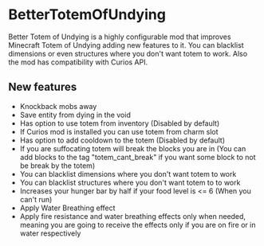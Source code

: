 # BetterTotemOfUndying

Better Totem of Undying is a highly configurable mod that improves Minecraft Totem of Undying adding new features to it. You can blacklist dimensions or even structures where you don't want totem to work. Also the mod has compatibility with Curios API.

## New features 

- Knockback mobs away
- Save entity from dying in the void
- Has option to use totem from inventory (Disabled by default)
- If Curios mod is installed you can use totem from charm slot
- Has option to add cooldown to the totem (Disabled by default)
- If you are suffocating totem will break the blocks you are in (You can add blocks to the tag "totem_cant_break" if you want some block to not be break by the totem)
- You can blacklist dimensions where you don't want totem to work
- You can blacklist structures where you don't want totem to to work
- Increases your hunger bar by half if your food level is <= 6 (When you can't run)
- Apply Water Breathing effect
- Apply fire resistance and water breathing effects only when needed, meaning you are going to receive the effects only if you are on fire or in water respectively
